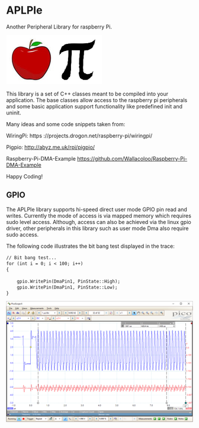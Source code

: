 # APLPIe
Another Peripheral Library for raspberry Pi.

![Alt text](Imgs/applepie.jpg?raw=true "Title")

This library is a set of C++ classes meant to be compiled
into your application.  The base classes allow access
to the raspberry pi peripherals and some basic application
support functionality like predefined init and uninit.

Many ideas and some code snippets taken from:

WiringPi:
https ://projects.drogon.net/raspberry-pi/wiringpi/

Pigpio:
http://abyz.me.uk/rpi/pigpio/

Raspberry-Pi-DMA-Example
https://github.com/Wallacoloo/Raspberry-Pi-DMA-Example

Happy Coding!

## GPIO
The APLPIe library supports hi-speed direct user mode GPIO pin
read and writes. Currently the mode of access is via mapped
memory which requires sudo level access.  Although, access can
also be achieved via the linux gpio driver, other peripherals
in this library such as user mode Dma also require sudo access.

The following code illustrates the bit bang test displayed in the 
trace:

	// Bit bang test...
	for (int i = 0; i < 100; i++)
	{
		
		gpio.WritePin(DmaPin1, PinState::High);
		gpio.WritePin(DmaPin1, PinState::Low);
	}

![Alt text](Imgs/BitBangTest.png?raw=true "BitBangTest")